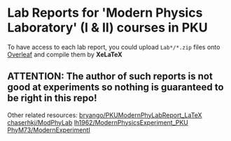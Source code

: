 # Lab Reports for 'Modern Physics Laboratory' (I & II) courses in PKU

To have access to each lab report, you could upload `Lab*/*.zip` files onto [Overleaf](https://www.overleaf.com/project) and compile them by **XeLaTeX**

ATTENTION: The author of such reports is not good at experiments so nothing is guaranteed to be right in this repo!
---
Other related resources:
[bryango/PKUModernPhyLabReport_LaTeX](https://github.com/bryango/PKUModernPhyLabReport_LaTeX)
[chaserhkj/ModPhyLab](https://github.com/chaserhkj/ModPhyLab)
[lh1962/ModernPhysicsExperiment_PKU](https://github.com/lh1962/ModernPhysicsExperiment_PKU)
[PhyM73/ModernExperimentI](https://github.com/PhyM73/ModernExperimentI)

